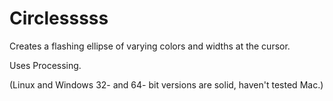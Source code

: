# Circlesssss
Creates a flashing ellipse of varying colors and widths at the cursor. 

Uses Processing. 

(Linux and Windows 32- and 64- bit versions are solid, haven't tested Mac.) 
